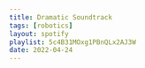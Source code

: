```yaml
---
title: Dramatic Soundtrack
tags: [robotics]
layout: spotify
playlist: 5c4B31MOxg1PBnQLx2AJ3W
date: 2022-04-24
---
```

